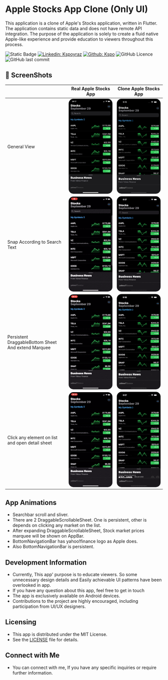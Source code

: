 # Apple Stocks App Clone (Only UI)

This application is a clone of Apple's Stocks application, written in Flutter. The application contains static data and does not have remote API integration. The purpose of the application is solely to create a fluid native Apple-like experience and provide education to viewers throughout this process.

![Static Badge](https://img.shields.io/badge/Author-KSPoyraz-blue)
[![Linkedin: Kspoyraz](https://img.shields.io/badge/Kspoyraz-blue?logo=Linkedin&logoColor=fff)][linkedin]
[![Github: Kspo](https://img.shields.io/badge/Kspo-white?logo=Github&logoColor=000)][github]
![GitHub Licence](https://img.shields.io/github/license/kspo/apple_stocks_app_clone?label=Licence)
![GitHub last commit](https://img.shields.io/github/last-commit/kspo/apple_stocks_app_clone?label=Last+Commit)

## 📸 ScreenShots

|| Real Apple Stocks App| Clone Apple Stocks App|
|-------|------|-------|
|General View|<img src="screenshots/realapp1.jpeg" style="border-radius: 15px;" width="400"/>|<img src="screenshots/cloneapp1.png" style="border-radius: 15px;"  width="400"/>|
|<p>Snap According to Search Text<p>|<img src="screenshots/realapp2.gif" style="border-radius: 15px;width: 400px"/>|<img src="screenshots/cloneapp2.gif" style="border-radius: 15px;width: 400px"/>|
|<p>Persistent DraggableBottom Sheet And extend Marquee<p>|<img src="screenshots/realapp3.gif" style="border-radius: 15px;width: 400px"/>|<img src="screenshots/cloneapp3.gif" style="border-radius: 15px;width: 400px"/>|
|<p>Click any element on list and open detail sheet<p>|<img src="screenshots/realapp4.gif" style="border-radius: 15px;width: 400px"/>|<img src="screenshots/cloneapp4.gif" style="border-radius: 15px;width: 400px"/>|

## App Animations

- Searchbar scroll and sliver.
- There are 2 DraggableScrollableSheet. One is persistent, other is depends on clicking any market on the list.
- After expanding DraggableScrollableSheet, Stock market prices marquee will be shown on AppBar.
- BottomNavigationBar has yahoo!finance logo as Apple does.
- Also BottomNavigationBar is persistent.

## Development Information

- Currently, This app' purpose is to educate viewers. So some unnecessary design details and Easily achievable UI patterns have been overlooked in app.
- If you have any question about this app, feel free to get in touch
- The app is exclusively available on Android devices.
- Contributions to the project are highly encouraged, including participation from UI/UX designers.


## Licensing

- This app is distributed under the MIT License.
- See the [LICENSE](LICENSE.md) file for details.

## Connect with Me

- You can connect with me, If you have any specific inquiries or require further information.


[linkedin]: https://www.linkedin.com/in/kaz%C4%B1m-selman-poyraz-0048b7143/
[github]: https://github.com/kspo
